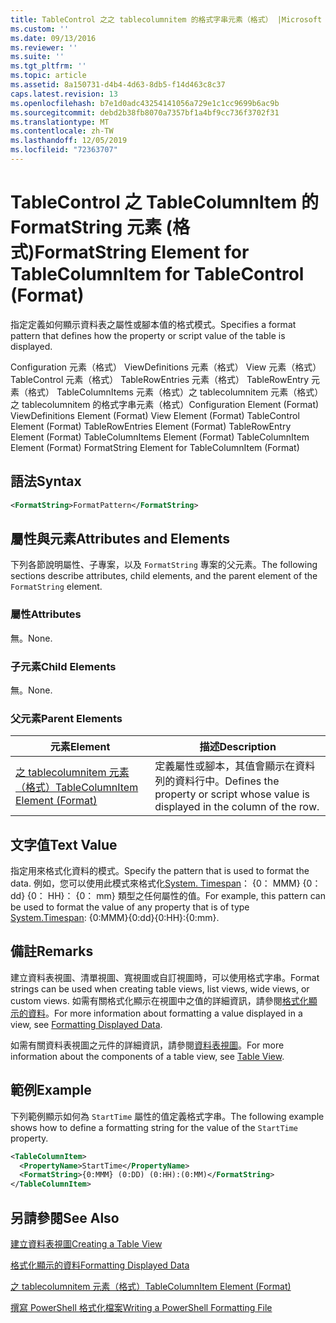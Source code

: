 ```yaml
---
title: TableControl 之之 tablecolumnitem 的格式字串元素（格式） |Microsoft Docs
ms.custom: ''
ms.date: 09/13/2016
ms.reviewer: ''
ms.suite: ''
ms.tgt_pltfrm: ''
ms.topic: article
ms.assetid: 8a150731-d4b4-4d63-8db5-f14d463c8c37
caps.latest.revision: 13
ms.openlocfilehash: b7e1d0adc43254141056a729e1c1cc9699b6ac9b
ms.sourcegitcommit: debd2b38fb8070a7357bf1a4bf9cc736f3702f31
ms.translationtype: MT
ms.contentlocale: zh-TW
ms.lasthandoff: 12/05/2019
ms.locfileid: "72363707"
---
```

# <a name="formatstring-element-for-tablecolumnitem-for-tablecontrol-format"></a><span data-ttu-id="da53f-102">TableControl 之 TableColumnItem 的 FormatString 元素 (格式)</span><span class="sxs-lookup"><span data-stu-id="da53f-102">FormatString Element for TableColumnItem for TableControl (Format)</span></span>

<span data-ttu-id="da53f-103">指定定義如何顯示資料表之屬性或腳本值的格式模式。</span><span class="sxs-lookup"><span data-stu-id="da53f-103">Specifies a format pattern that defines how the property or script value of the table is displayed.</span></span>

<span data-ttu-id="da53f-104">Configuration 元素（格式） ViewDefinitions 元素（格式） View 元素（格式） TableControl 元素（格式） TableRowEntries 元素（格式） TableRowEntry 元素（格式） TableColumnItems 元素（格式）之 tablecolumnitem 元素（格式）之 tablecolumnitem 的格式字串元素（格式）</span><span class="sxs-lookup"><span data-stu-id="da53f-104">Configuration Element (Format) ViewDefinitions Element (Format) View Element (Format) TableControl Element (Format) TableRowEntries Element (Format) TableRowEntry Element (Format) TableColumnItems Element (Format) TableColumnItem Element (Format) FormatString Element for TableColumnItem (Format)</span></span>

## <a name="syntax"></a><span data-ttu-id="da53f-105">語法</span><span class="sxs-lookup"><span data-stu-id="da53f-105">Syntax</span></span>

```xml
<FormatString>FormatPattern</FormatString>
```

## <a name="attributes-and-elements"></a><span data-ttu-id="da53f-106">屬性與元素</span><span class="sxs-lookup"><span data-stu-id="da53f-106">Attributes and Elements</span></span>

<span data-ttu-id="da53f-107">下列各節說明屬性、子專案，以及 `FormatString` 專案的父元素。</span><span class="sxs-lookup"><span data-stu-id="da53f-107">The following sections describe attributes, child elements, and the parent element of the `FormatString` element.</span></span>

### <a name="attributes"></a><span data-ttu-id="da53f-108">屬性</span><span class="sxs-lookup"><span data-stu-id="da53f-108">Attributes</span></span>

<span data-ttu-id="da53f-109">無。</span><span class="sxs-lookup"><span data-stu-id="da53f-109">None.</span></span>

### <a name="child-elements"></a><span data-ttu-id="da53f-110">子元素</span><span class="sxs-lookup"><span data-stu-id="da53f-110">Child Elements</span></span>

<span data-ttu-id="da53f-111">無。</span><span class="sxs-lookup"><span data-stu-id="da53f-111">None.</span></span>

### <a name="parent-elements"></a><span data-ttu-id="da53f-112">父元素</span><span class="sxs-lookup"><span data-stu-id="da53f-112">Parent Elements</span></span>

|<span data-ttu-id="da53f-113">元素</span><span class="sxs-lookup"><span data-stu-id="da53f-113">Element</span></span>|<span data-ttu-id="da53f-114">描述</span><span class="sxs-lookup"><span data-stu-id="da53f-114">Description</span></span>|
|-------------|-----------------|
|[<span data-ttu-id="da53f-115">之 tablecolumnitem 元素（格式）</span><span class="sxs-lookup"><span data-stu-id="da53f-115">TableColumnItem Element (Format)</span></span>](./tablecolumnitem-element-for-tablecolumnitems-for-tablecontrol-format.md)|<span data-ttu-id="da53f-116">定義屬性或腳本，其值會顯示在資料列的資料行中。</span><span class="sxs-lookup"><span data-stu-id="da53f-116">Defines the property or script whose value is displayed in the column of the row.</span></span>|

## <a name="text-value"></a><span data-ttu-id="da53f-117">文字值</span><span class="sxs-lookup"><span data-stu-id="da53f-117">Text Value</span></span>

<span data-ttu-id="da53f-118">指定用來格式化資料的模式。</span><span class="sxs-lookup"><span data-stu-id="da53f-118">Specify the pattern that is used to format the data.</span></span> <span data-ttu-id="da53f-119">例如，您可以使用此模式來格式化[System. Timespan](/dotnet/api/System.TimeSpan)： {0： MMM} {0： dd} {0： HH}： {0： mm} 類型之任何屬性的值。</span><span class="sxs-lookup"><span data-stu-id="da53f-119">For example, this pattern can be used to format the value of any property that is of type [System.Timespan](/dotnet/api/System.TimeSpan): {0:MMM}{0:dd}{0:HH}:{0:mm}.</span></span>

## <a name="remarks"></a><span data-ttu-id="da53f-120">備註</span><span class="sxs-lookup"><span data-stu-id="da53f-120">Remarks</span></span>

<span data-ttu-id="da53f-121">建立資料表視圖、清單視圖、寬視圖或自訂視圖時，可以使用格式字串。</span><span class="sxs-lookup"><span data-stu-id="da53f-121">Format strings can be used when creating table views, list views, wide views, or custom views.</span></span> <span data-ttu-id="da53f-122">如需有關格式化顯示在視圖中之值的詳細資訊，請參閱[格式化顯示的資料](./formatting-displayed-data.md)。</span><span class="sxs-lookup"><span data-stu-id="da53f-122">For more information about formatting a value displayed in a view, see [Formatting Displayed Data](./formatting-displayed-data.md).</span></span>

<span data-ttu-id="da53f-123">如需有關資料表視圖之元件的詳細資訊，請參閱[資料表視圖](./creating-a-table-view.md)。</span><span class="sxs-lookup"><span data-stu-id="da53f-123">For more information about the components of a table view, see [Table View](./creating-a-table-view.md).</span></span>

## <a name="example"></a><span data-ttu-id="da53f-124">範例</span><span class="sxs-lookup"><span data-stu-id="da53f-124">Example</span></span>

<span data-ttu-id="da53f-125">下列範例顯示如何為 `StartTime` 屬性的值定義格式字串。</span><span class="sxs-lookup"><span data-stu-id="da53f-125">The following example shows how to define a formatting string for the value of the `StartTime` property.</span></span>

```xml
<TableColumnItem>
  <PropertyName>StartTime</PropertyName>
  <FormatString>{0:MMM} (0:DD) (0:HH):(0:MM)</FormatString>
</TableColumnItem>
```

## <a name="see-also"></a><span data-ttu-id="da53f-126">另請參閱</span><span class="sxs-lookup"><span data-stu-id="da53f-126">See Also</span></span>

[<span data-ttu-id="da53f-127">建立資料表視圖</span><span class="sxs-lookup"><span data-stu-id="da53f-127">Creating a Table View</span></span>](./creating-a-table-view.md)

[<span data-ttu-id="da53f-128">格式化顯示的資料</span><span class="sxs-lookup"><span data-stu-id="da53f-128">Formatting Displayed Data</span></span>](./formatting-displayed-data.md)

[<span data-ttu-id="da53f-129">之 tablecolumnitem 元素（格式）</span><span class="sxs-lookup"><span data-stu-id="da53f-129">TableColumnItem Element (Format)</span></span>](./tablecolumnitem-element-for-tablecolumnitems-for-tablecontrol-format.md)

[<span data-ttu-id="da53f-130">撰寫 PowerShell 格式化檔案</span><span class="sxs-lookup"><span data-stu-id="da53f-130">Writing a PowerShell Formatting File</span></span>](./writing-a-powershell-formatting-file.md)
